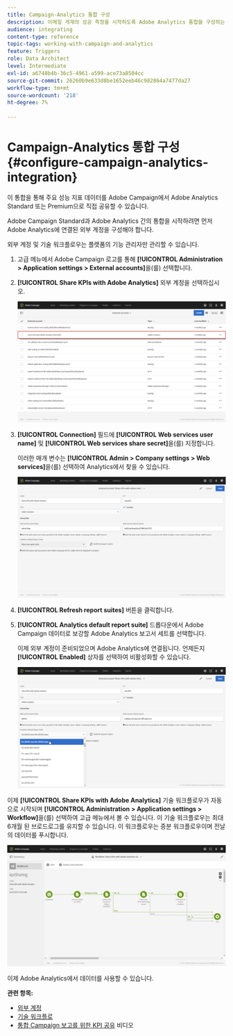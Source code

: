 ```yaml
---
title: Campaign-Analytics 통합 구성
description: 이메일 게재의 성공 측정을 시작하도록 Adobe Analytics 통합을 구성하는 방법을 알아봅니다.
audience: integrating
content-type: reference
topic-tags: working-with-campaign-and-analytics
feature: Triggers
role: Data Architect
level: Intermediate
exl-id: a6748b4b-36c5-4961-a599-ace73a8504cc
source-git-commit: 26260b9e633d8be1652eeb46c982864a7477da27
workflow-type: tm+mt
source-wordcount: '218'
ht-degree: 7%

---
```


# Campaign-Analytics 통합 구성{#configure-campaign-analytics-integration}

이 통합을 통해 주요 성능 지표 데이터를 Adobe Campaign에서 Adobe Analytics Standard 또는 Premium으로 직접 공유할 수 있습니다.

Adobe Campaign Standard과 Adobe Analytics 간의 통합을 시작하려면 먼저 Adobe Analytics에 연결된 외부 계정을 구성해야 합니다.

외부 계정 및 기술 워크플로우는 플랫폼의 기능 관리자만 관리할 수 있습니다.

1. 고급 메뉴에서 Adobe Campaign 로고를 통해 **[!UICONTROL Administration > Application settings > External accounts]**&#x200B;을(를) 선택합니다.
1. **[!UICONTROL Share KPIs with Adobe Analytics]** 외부 계정을 선택하십시오.

   ![](assets/analytics_2.png)

1. **[!UICONTROL Connection]** 필드에 **[!UICONTROL Web services user name]** 및 **[!UICONTROL Web services share secret]**&#x200B;을(를) 지정합니다.

   이러한 매개 변수는 **[!UICONTROL Admin > Company settings > Web services]**&#x200B;을(를) 선택하여 Analytics에서 찾을 수 있습니다.

   ![](assets/analytics_1.png)

1. **[!UICONTROL Refresh report suites]** 버튼을 클릭합니다.
1. **[!UICONTROL Analytics default report suite]** 드롭다운에서 Adobe Campaign 데이터로 보강할 Adobe Analytics 보고서 세트를 선택합니다.

   이제 외부 계정이 준비되었으며 Adobe Analytics에 연결됩니다. 언제든지 **[!UICONTROL Enabled]** 상자를 선택하여 비활성화할 수 있습니다.

   ![](assets/analytics.png)

이제 **[!UICONTROL Share KPIs with Adobe Analytics]** 기술 워크플로우가 자동으로 시작되며 **[!UICONTROL Administration > Application settings > Workflow]**&#x200B;을(를) 선택하여 고급 메뉴에서 볼 수 있습니다. 이 기술 워크플로우는 최대 6개월 된 브로드로그를 유지할 수 있습니다. 이 워크플로우는 증분 워크플로우이며 전날의 데이터를 푸시합니다.

![](assets/analytics_3.png)

이제 Adobe Analytics에서 데이터를 사용할 수 있습니다.

**관련 항목:**

* [외부 계정](../../administration/using/external-accounts.md)
* [기술 워크플로](../../administration/using/technical-workflows.md)
* [통합 Campaign 보고를 위한 KPI 공유](https://helpx.adobe.com/marketing-cloud/how-to/email-marketing.html) 비디오
